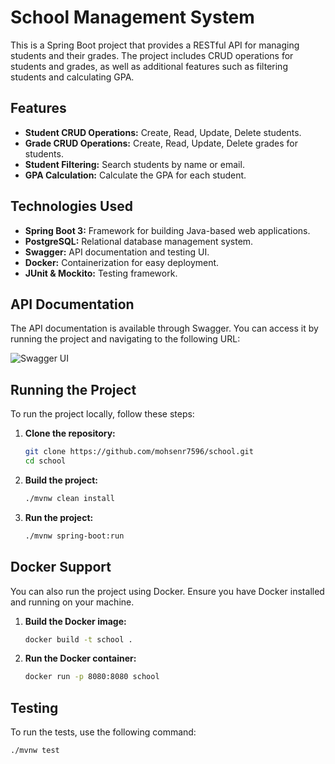 # School Management System

This is a Spring Boot project that provides a RESTful API for managing students and their grades. The project includes CRUD operations for students and grades, as well as additional features such as filtering students and calculating GPA.

## Features

- **Student CRUD Operations:** Create, Read, Update, Delete students.
- **Grade CRUD Operations:** Create, Read, Update, Delete grades for students.
- **Student Filtering:** Search students by name or email.
- **GPA Calculation:** Calculate the GPA for each student.

## Technologies Used

- **Spring Boot 3:** Framework for building Java-based web applications.
- **PostgreSQL:** Relational database management system.
- **Swagger:** API documentation and testing UI.
- **Docker:** Containerization for easy deployment.
- **JUnit & Mockito:** Testing framework.

## API Documentation

The API documentation is available through Swagger. You can access it by running the project and navigating to the following URL:

![Swagger UI](https://github.com/mohsenr7596/school/assets/24752632/9258e6a0-dbdf-4a41-b384-a7e3aa2a381a)

## Running the Project

To run the project locally, follow these steps:

1. **Clone the repository:**
    ```bash
    git clone https://github.com/mohsenr7596/school.git
    cd school
    ```

2. **Build the project:**
    ```bash
    ./mvnw clean install
    ```

3. **Run the project:**
    ```bash
    ./mvnw spring-boot:run
    ```

## Docker Support

You can also run the project using Docker. Ensure you have Docker installed and running on your machine.

1. **Build the Docker image:**
    ```bash
    docker build -t school .
    ```

2. **Run the Docker container:**
    ```bash
    docker run -p 8080:8080 school
    ```

## Testing

To run the tests, use the following command:

```bash
./mvnw test

